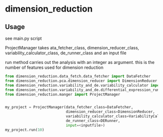 # dimension_reduction

## Usage

see main.py script

ProjectManager takes ata_fetcher_class, dimension_reducer_class, variability_calculator_class, de_runner_class and an input file

run method carries out the analysis with an integer as argument. this is the number of features used for dimension reduction

``` python
from dimension_reduction.data_fetch.data_fetcher import DataFetcher
from dimension_reduction.pca.dimension_reducer import DimensionReducer
from dimension_reduction.variability_and_de.variability_calculator import VariabilityCalculator
from dimension_reduction.variability_and_de.differential_expression_runner import DERunner
from dimension_reduction.manger import ProjectManager


my_project = ProjectManager(data_fetcher_class=DataFetcher,
                            dimension_reducer_class=DimensionReducer,
                            variability_calculator_class=VariabilityCalculator,
                            de_runner_class=DERunner,
                            input=<inputfile>)
my_project.run(10)
```